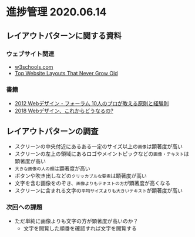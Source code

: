 # 進捗管理 2020.06.14

## レイアウトパターンに関する資料
### ウェブサイト関連
- [w3schools.com](https://www.w3schools.com/css/css_website_layout.asp)
- [Top Website Layouts That Never Grow Old](https://xd.adobe.com/ideas/principles/web-design/11-website-layouts-that-made-content-shine-in-2019/)

### 書籍
- [2012 Webデザイン・フォーラム 10人のプロが教える原則と経験則](https://books.google.co.jp/books?id=l0tCRP2fBJkC&pg=PA39&dq=%E3%82%A6%E3%82%A7%E3%83%96%E3%83%9A%E3%83%BC%E3%82%B8%E3%83%AC%E3%82%A4%E3%82%A2%E3%82%A6%E3%83%88&hl=ja&sa=X&ved=0ahUKEwibs7_ss4HqAhWDfd4KHdfjAbgQ6AEIMDAB)
- [2018 Webデザイン、これからどうなるの?](https://books.google.co.jp/books?id=OcbAswEACAAJ&dq=%E3%82%A6%E3%82%A7%E3%83%96%E3%83%9A%E3%83%BC%E3%82%B8%E3%83%AC%E3%82%A4%E3%82%A2%E3%82%A6%E3%83%88&hl=ja&sa=X&ved=0ahUKEwiCzK2ZuoHqAhXTaN4KHUpnCNUQ6AEITDAE)

## レイアウトパターンの調査
- スクリーンの中央付近にあるある一定のサイズ以上の`画像`は顕著度が高い
- スクリーンの左上の領域にあるロゴやメイントピックなどの`画像・テキスト`は顕著度が高い
- `大きな画像の人の顔`は顕著度が高い
- ボタンや吹き出しなどの`クリッカブルな要素`は顕著度が高い
- 文字を含む画像をのぞき、`画像よりもテキストの方`が顕著度が高くなる
- スクリーンに含まれる文字の`平均サイズよりも大きいテキスト`が顕著度が高い

### 次回への課題
- ただ単純に画像よりも文字の方が顕著度が高いのか？
  - 文字を閲覧した順番を確認すれば文字を閲覧する